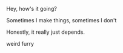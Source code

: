 Hey, how's it going?

Sometimes I make things, sometimes I don't

Honestly, it really just depends.

weird furry
